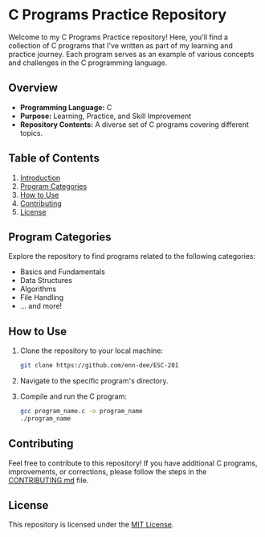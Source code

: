 # C Programs Practice Repository

Welcome to my C Programs Practice repository! Here, you'll find a collection of C programs that I've written as part of my learning and practice journey. Each program serves as an example of various concepts and challenges in the C programming language.

## Overview

- **Programming Language:** C
- **Purpose:** Learning, Practice, and Skill Improvement
- **Repository Contents:** A diverse set of C programs covering different topics.

## Table of Contents

1. [Introduction](#c-programs-practice-repository)
2. [Program Categories](#program-categories)
3. [How to Use](#how-to-use)
4. [Contributing](#contributing)
5. [License](#license)

## Program Categories

Explore the repository to find programs related to the following categories:

- Basics and Fundamentals
- Data Structures
- Algorithms
- File Handling
- ... and more!

## How to Use

1. Clone the repository to your local machine:

    ```bash
    git clone https://github.com/enn-dee/ESC-201
    ```

2. Navigate to the specific program's directory.

3. Compile and run the C program:

    ```bash
    gcc program_name.c -o program_name
    ./program_name
    ```

## Contributing

Feel free to contribute to this repository! If you have additional C programs, improvements, or corrections, please follow the steps in the [CONTRIBUTING.md](CONTRIBUTING.md) file.

## License

This repository is licensed under the [MIT License](LICENSE).
